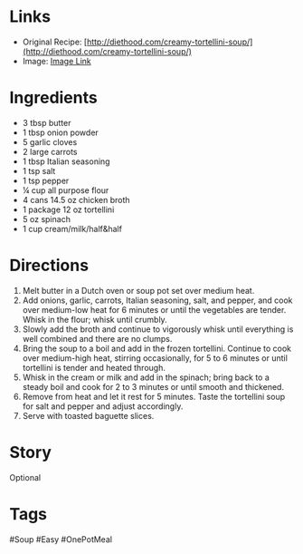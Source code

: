 # Links
* Original Recipe: [http://diethood.com/creamy-tortellini-soup/](http://diethood.com/creamy-tortellini-soup/)
* Image: [Image Link](https://photos.google.com/share/AF1QipOJE74onaEpmZ7Frb8ECRZy8ZsM2Y4rInvqpsRxMjzu3TZesTQQ5CLolJPADUcQPg/photo/AF1QipNxaHU277YXZZF5kMrDTLwajQOIryhgxSpN9XtV?key=TXRaT2NiWHllSUQxRUFKa0xHMDFrX19IZFkzVER3)
# Ingredients
- 3 tbsp butter
- 1 tbsp onion powder
- 5 garlic cloves
- 2 large carrots
- 1 tbsp Italian seasoning
- 1 tsp salt
- 1 tsp pepper
- ¼ cup all purpose flour
- 4 cans 14.5 oz chicken broth
- 1 package 12 oz tortellini
- 5 oz spinach
- 1 cup cream/milk/half&half
# Directions
1. Melt butter in a Dutch oven or soup pot set over medium heat.
2. Add onions, garlic, carrots, Italian seasoning, salt, and pepper, and cook over medium-low heat for 6 minutes or until the vegetables are tender. Whisk in the flour; whisk until crumbly.
3. Slowly add the broth and continue to vigorously whisk until everything is well combined and there are no clumps.
4. Bring the soup to a boil and add in the frozen tortellini. Continue to cook over medium-high heat, stirring occasionally, for 5 to 6 minutes or until tortellini is tender and heated through.
5. Whisk in the cream or milk and add in the spinach; bring back to a steady boil and cook for 2 to 3 minutes or until smooth and thickened.
6. Remove from heat and let it rest for 5 minutes. Taste the tortellini soup for salt and pepper and adjust accordingly.
7. Serve with toasted baguette slices.
# Story
Optional
# Tags
#Soup #Easy #OnePotMeal 